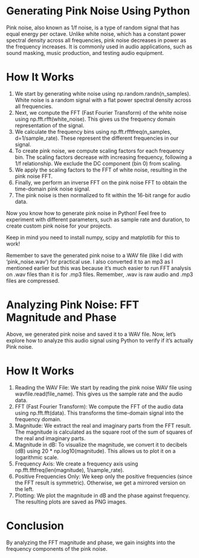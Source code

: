 # Generating Pink Noise Using Python

Pink noise, also known as 1/f noise, is a type of random signal that has equal energy per octave. Unlike white noise, which has a constant power spectral density across all frequencies, pink noise decreases in power as the frequency increases. It is commonly used in audio applications, such as sound masking, music production, and testing audio equipment.

# How It Works

1. We start by generating white noise using np.random.randn(n_samples). White noise is a random signal with a flat power spectral density across all frequencies.
2. Next, we compute the FFT (Fast Fourier Transform) of the white noise using np.fft.rfft(white_noise). This gives us the frequency domain representation of the signal.
3. We calculate the frequency bins using np.fft.rfftfreq(n_samples, d=1/sample_rate). These represent the different frequencies in our signal.
4. To create pink noise, we compute scaling factors for each frequency bin. The scaling factors decrease with increasing frequency, following a 1/f relationship. We exclude the DC component (bin 0) from scaling.
5. We apply the scaling factors to the FFT of white noise, resulting in the pink noise FFT.
6. Finally, we perform an inverse FFT on the pink noise FFT to obtain the time-domain pink noise signal.
7. The pink noise is then normalized to fit within the 16-bit range for audio data.

Now you know how to generate pink noise in Python! Feel free to experiment with different parameters, such as sample rate and duration, to create custom pink noise for your projects.

Keep in mind you need to install numpy, scipy and matplotlib for this to work!

Remember to save the generated pink noise to a WAV file (like I did with ‘pink_noise.wav’) for practical use. I also converted it to an mp3 as I mentioned earlier but this was because it’s much easier to run FFT analysis on .wav files than it is for .mp3 files. Remember, .wav is raw audio and .mp3 files are compressed.

# Analyzing Pink Noise: FFT Magnitude and Phase

Above, we generated pink noise and saved it to a WAV file. Now, let’s explore how to analyze this audio signal using Python to verify if it’s actually Pink noise.

# How It Works

1. Reading the WAV File: We start by reading the pink noise WAV file using wavfile.read(file_name). This gives us the sample rate and the audio data.
2. FFT (Fast Fourier Transform): We compute the FFT of the audio data using np.fft.fft(data). This transforms the time-domain signal into the frequency domain.
3. Magnitude: We extract the real and imaginary parts from the FFT result. The magnitude is calculated as the square root of the sum of squares of the real and imaginary parts.
4. Magnitude in dB: To visualize the magnitude, we convert it to decibels (dB) using 20 * np.log10(magnitude). This allows us to plot it on a logarithmic scale.
5. Frequency Axis: We create a frequency axis using np.fft.fftfreq(len(magnitude), 1/sample_rate).
6. Positive Frequencies Only: We keep only the positive frequencies (since the FFT result is symmetric). Otherwise, we get a mirrored version on the left.
7. Plotting: We plot the magnitude in dB and the phase against frequency. The resulting plots are saved as PNG images.

# Conclusion

By analyzing the FFT magnitude and phase, we gain insights into the frequency components of the pink noise. 
